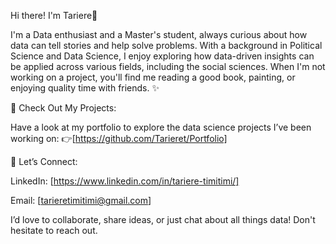Hi there! I'm Tariere👋

I'm a Data enthusiast and a Master's student, always curious about how data can tell stories and help solve problems. With a background in Political Science and Data Science, I enjoy exploring how data-driven insights can be applied across various fields, including the social sciences. When I'm not working on a project, you'll find me reading a good book, painting, or enjoying quality time with friends. ✨


🚀 Check Out My Projects:

Have a look at my portfolio to explore the data science projects I’ve been working on: 
👉[https://github.com/Tarieret/Portfolio] 



💌 Let’s Connect:

LinkedIn: [https://www.linkedin.com/in/tariere-timitimi/]

Email: [tarieretimitimi@gmail.com]

I’d love to collaborate, share ideas, or just chat about all things data! Don't hesitate to reach out. 
